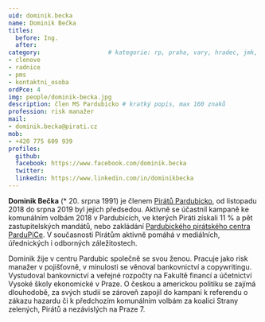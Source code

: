 ```yaml
---
uid: dominik.becka
name: Dominik Bečka
titles:
  before: Ing.
  after:
category:             		# kategorie: rp, praha, vary, hradec, jmk, senat
- clenove
- radnice
- pms
- kontaktni_osoba
ordPce: 4
img: people/dominik-becka.jpg
description: člen MS Pardubicko # kratký popis, max 160 znaků
profession: risk manažer
mail:
- dominik.becka@pirati.cz
mob:
- +420 775 609 939
profiles:
  github:
  facebook: https://www.facebook.com/dominik.becka
  twitter:
  linkedin: https://www.linkedin.com/in/dominikbecka
---
```


**Dominik Bečka** (* 20. srpna 1991) je členem [Pirátů Pardubicko][1], od listopadu 2018 do srpna 2019 byl jejich předsedou. Aktivně se účastnil kampaně ke komunálním volbám 2018 v Pardubicích, ve kterých Piráti získali 11 % a pět zastupitelských mandátů, nebo zakládání [Pardubického pirátského centra ParduPiCe][2]. V současnosti Pirátům aktivně pomáhá v mediálních, úřednických i odborných záležitostech.

Dominik žije v centru Pardubic společně se svou ženou. Pracuje jako risk manažer v pojišťovně, v minulosti se věnoval bankovnictví a copywritingu. Vystudoval bankovnictví a veřejné rozpočty na Fakultě financí a účetnictví Vysoké školy ekonomické v Praze. O českou a americkou politiku se zajímá dlouhodobě, za svých studií se zároveň zapojil do kampaní k referendu o zákazu hazardu či k předchozím komunálním volbám za koalici Strany zelených, Pirátů a nezávislých na Praze 7. 

[1]: https://pardubice.pirati.cz/
[2]: https://pardubicky.pirati.cz/pardubicke-piratske-centrum-pardupice/